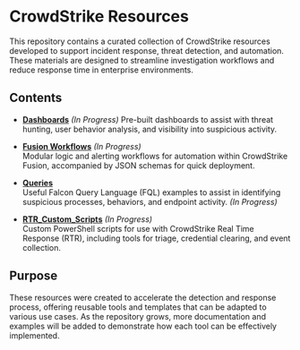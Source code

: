 # CrowdStrike Resources

This repository contains a curated collection of CrowdStrike resources developed to support incident response, threat detection, and automation. These materials are designed to streamline investigation workflows and reduce response time in enterprise environments.

## Contents

- **[Dashboards](https://github.com/marthajsosa/marthajsosa/tree/main/CrowdStrike/Dashboards)** *(In Progress)*
  Pre-built dashboards to assist with threat hunting, user behavior analysis, and visibility into suspicious activity.

- **[Fusion Workflows](https://github.com/marthajsosa/marthajsosa/tree/main/CrowdStrike/Fusion%20Workflows)** *(In Progress)*  
  Modular logic and alerting workflows for automation within CrowdStrike Fusion, accompanied by JSON schemas for quick deployment.

- **[Queries](https://github.com/marthajsosa/marthajsosa/tree/main/CrowdStrike/Queries)**  
  Useful Falcon Query Language (FQL) examples to assist in identifying suspicious processes, behaviors, and endpoint activity. *(In Progress)*  

- **[RTR_Custom_Scripts](https://github.com/marthajsosa/marthajsosa/tree/main/CrowdStrike/RTR%20Custom%20Scripts)** *(In Progress)*  
  Custom PowerShell scripts for use with CrowdStrike Real Time Response (RTR), including tools for triage, credential clearing, and event collection.

## Purpose

These resources were created to accelerate the detection and response process, offering reusable tools and templates that can be adapted to various use cases. As the repository grows, more documentation and examples will be added to demonstrate how each tool can be effectively implemented.

